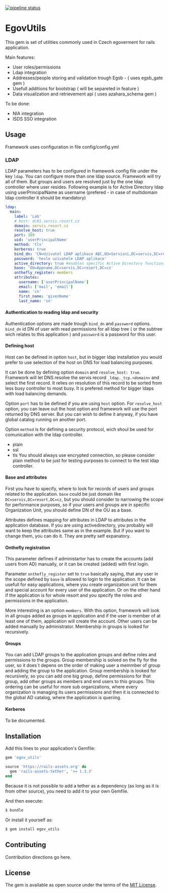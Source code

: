 [![pipeline status](https://git.servis.justice.cz/libraries/egov_utils-rails/badges/master/pipeline.svg)](https://git.servis.justice.cz/libraries/egov_utils-rails/commits/master)
# EgovUtils
This gem is set of utilities commonly used in Czech egoverment for rails application.

Main features:
* User roles/permissions
* Ldap integration
* Addresses/people storing and validation trough Egsb - ( uses egsb_gate gem )
* Usefull additions for bootstrap ( will be separeted in feature )
* Data visualization and retrievement api ( uses azahara_schema gem )

To be done:
* NIA integration
* ISDS SSO integration

## Usage
Framework uses configuration in file config/config.yml

### LDAP
LDAP parameters has to be configured in framework config file under the key `ldap`.
You can configure more than one ldap source. Framework will try all of them. But groups and users are resolved just by the one ldap controller where user resides.
Following example is for Active Directory ldap using userPrincipalName as username (prefered - in case of multidomain ldap controller it should be mandatory)
```yaml
ldap:
  main:
    label: 'Lab'
    # host: dc01.servis.resort.cz
    domain: servis.resort.cz
    resolve_host: true
    port: 389
    uid: 'userPrincipalName'
    method: 'tls'
    kerberos: true
    bind_dn: 'CN=Uzivatel LDAP aplikace ABC,OU=Servisni,DC=servis,DC=resort,DC=cz'
    password: 'heslo uzivatele LDAP aplikace'
    active_directory: true #enables specific Active Directory functions
    base: 'OU=Appname,DC=servis,DC=resort,DC=cz'
    onthefly_register: members
    attributes:
      username: ['userPrincipalName']
      email: ['mail', 'email']
      name: 'cn'
      first_name: 'givenName'
      last_name: 'sn'
```
#### Authentication to reading ldap and security
Authentication options are made trough `bind_dn` and `password` options.
`bind_dn` id DN of user with read permissions for all ldap tree ( or the subtree wich relates to this application ) and `password` is a password for this user.

#### Defining host
Host can be defined in option `host`, but in bigger ldap installation you would prefer to use selection of the host on DNS for load balancing purposes.

It can be done by defining option `domain` and `resolve_host: true`.
Framework will let DNS resolve the servis record `_ldap._tcp.<domain>` and select the first record.
It relies on resolution of this record to be sorted from less busy controller to most busy.
It is prefered method for bigger ldaps with load balancing demands.

Option `port` has to be defined if you are using `host` option.
For `resolve_host` option, you can leave out the host option and framework will use the port returned by DNS server.
But you can wish to define it anyway, if you have global catalog running on another port.

Option `method` is for defining a security protocol, wich shoul be used for comunication with the ldap controller.
* plain
* ssl
* tls
You should always use encrypted connection, so please consider plain method to be just for testing purposes to connect to the test ldap controller.

#### Base and attributes
First you have to specify, where to look for records of users and groups related to the application.
`base` could be just domain like `DC=servis,DC=resort,DC=cz`, but you should consider to narrowing the scope for performance purposes, so if your users and groups are in specific Organization Unit, you should define DN of the OU as a base.

Attributes defines mapping for attributes in LDAP to attributes in the application database.
If you are using activedirectory, you probably will want to keep the attributes same as in the example.
But if you want to change them, you can do it. They are pretty self expanatory.

#### Onthefly registration
This parameter defines if administartor has to create the accounts (add users from AD) manually, or it can be created (added) with first login.

Parameter `onthefly_register` set to `true` basically saying, that any user in the scope defined by `base` is allowed to login to the application.
It can be usefull for easy applications, where you create organization unit for them and special account for every user of the application.
Or on the other hand if the application is for whole resort and you specify the roles and permissions in the application.


More interesting is an option `members`.
With this option, framework will look in all groups added as groups in application and if the user is member of at least one of them, application will create the account.
Other users can be added manually by administrator. Membership in groups is looked for recursively.

#### Groups
You can add LDAP groups to the application groups and define roles and permissions to the groups.
Group membership is solved on the fly for the user, so it does´t depens on the order of making user a memmber of group and adding the group to the application.
Group membership is looked for recursively, so you can add one big group, define permissions for that group, add other groups as members and end users to this groups.
This ordering can be useful for more sub organizations, where every organization is managing its users permissions and then it is connected to the global AD catalog, where the application is queriing.

#### Kerberos
To be documented.

## Installation
Add this lines to your application's Gemfile:

```ruby
gem 'egov_utils'

source 'https://rails-assets.org' do
  gem 'rails-assets-tether', '>= 1.3.3'
end
```
Because it is not possible to add a tether as a dependency (as long as it is from other source), you need to add it to your own Gemfile.

And then execute:
```bash
$ bundle
```

Or install it yourself as:
```bash
$ gem install egov_utils
```

## Contributing
Contribution directions go here.

## License
The gem is available as open source under the terms of the [MIT License](http://opensource.org/licenses/MIT).
